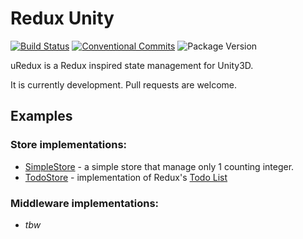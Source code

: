 # Redux Unity

[![Build Status](https://travis-ci.com/ngtrhieu/redux-unity.svg?branch=master)](https://travis-ci.com/ngtrhieu/redux-unity)
[![Conventional Commits](https://img.shields.io/badge/Conventional%20Commits-1.0.0-yellow.svg)](https://conventionalcommits.org)
![Package Version](https://img.shields.io/github/package-json/v/ngtrhieu/redux-unity)

uRedux is a Redux inspired state management for Unity3D.

It is currently development. Pull requests are welcome.

## Examples

### Store implementations:

- [SimpleStore](uRedux/Assets/Scripts/Redux/Tests/Stores/SimpleStore.cs) - a simple store that manage only 1 counting integer.
- [TodoStore](uRedux/Assets/Scripts/Redux/Tests/Stores/ToDoStore.cs) - implementation of Redux's [Todo List](https://redux.js.org/basics/example)

### Middleware implementations:

- _tbw_
